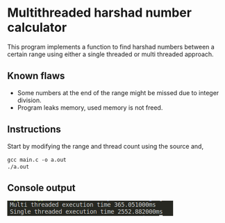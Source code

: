 # Multithreaded harshad number calculator
This program implements a function to find harshad numbers between a certain range using either a single threaded or multi threaded approach.

## Known flaws
- Some numbers at the end of the range might be missed due to integer division.
- Program leaks memory, used memory is not freed.

## Instructions
Start by modifying the range and thread count using the source and,

    gcc main.c -o a.out
    ./a.out

## Console output

![plot](execution_image.png)